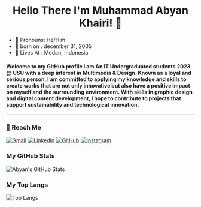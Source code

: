 <h1 align="center">Hello There I'm Muhammad Abyan Khairi! 👋</h1>

- 📌 Pronouns: He/Him
- 📌 born on : december 31, 2005
- 📌 Lives At : Medan, Indonesia

#### Welcome to my GitHub profile I am An IT Undergraduated students 2023 @ USU with a deep interest in Multimedia & Design. Known as a loyal and serious person, I am committed to applying my knowledge and skills to create works that are not only innovative but also have a positive impact on myself and the surrounding environment. With skills in graphic design and digital content development, I hope to contribute to projects that support sustainability and technological innovation.


---

<h3>🚀 Reach Me</h3>   

[![Gmail](https://img.shields.io/badge/Gmail-D14836?style=for-the-badge&logo=gmail&logoColor=white)](mailto:khairiabyan@gmail.com)  [![LinkedIn](https://img.shields.io/badge/LinkedIn-0077B5?style=for-the-badge&logo=linkedin&logoColor=white)](https://linkedin.com/in/m-abyan-khairi-665483315)  [![GitHub](https://img.shields.io/badge/GitHub-100000?style=for-the-badge&logo=github&logoColor=white)](https://github.com/abyankhairii)  [![Instagram](https://img.shields.io/badge/Instagram-E4405F?style=for-the-badge&logo=instagram&logoColor=white)](https://instagram.com/abyannkhairii)  

### My GitHub Stats
![Abyan's GitHub Stats](https://github-readme-stats.vercel.app/api?username=abyankhairii&show_icons=true&theme=tokyonight)

### My Top Langs
![Top Langs](https://github-readme-stats.vercel.app/api/top-langs/?username=abyankhairii&layout=compact&theme=tokyonight)

